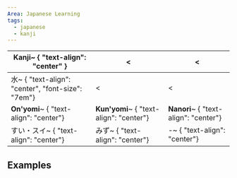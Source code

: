 ```yaml
---
Area: Japanese Learning
tags:
  - japanese
  - kanji
---
```


| Kanji~ { "text-align": "center" }                | <                                       | <                                     |
| ------------------------------------------------ | --------------------------------------- | ------------------------------------- |
| 水~ { "text-align": "center", "font-size": "7em"} | <                                       | <                                     |
| **On'yomi**~ { "text-align": "center"}           | **Kun'yomi**~ { "text-align": "center"} | **Nanori**~ { "text-align": "center"} |
| すい・スイ~ { "text-align": "center"}                 | みず~ { "text-align": "center"}           | -~ { "text-align": "center"}          |
## Examples

